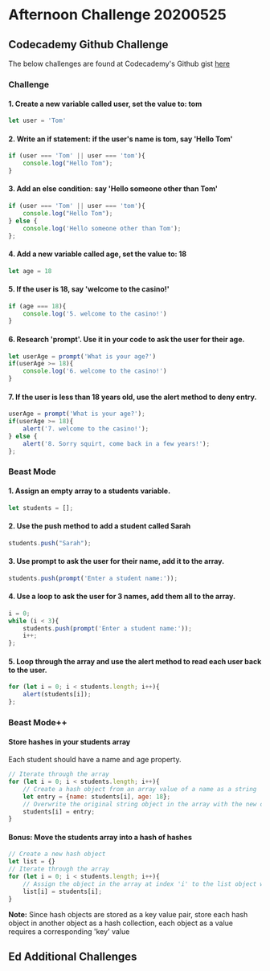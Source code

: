 # Afternoon Challenge 20200525

## Codecademy Github Challenge

The below challenges are found at Codecademy's Github gist [here](https://coderacademyedu.github.io/resources/unit_ruby_vs_js.html)

### Challenge

#### 1. Create a new variable called user, set the value to: tom

```javascript
let user = 'Tom'
```

#### 2. Write an if statement: if the user's name is tom, say 'Hello Tom'

```javascript
if (user === 'Tom' || user === 'tom'){
    console.log("Hello Tom");
}
```

#### 3. Add an else condition: say 'Hello someone other than Tom'

```javascript
if (user === 'Tom' || user === 'tom'){
    console.log("Hello Tom");
} else {
    console.log('Hello someone other than Tom');
};
```
#### 4. Add a new variable called age, set the value to: 18

```javascript
let age = 18
```

#### 5. If the user is 18, say 'welcome to the casino!'

```javascript
if (age === 18){
    console.log('5. welcome to the casino!')
}
```

#### 6. Research 'prompt'. Use it in your code to ask the user for their age.

```javascript
let userAge = prompt('What is your age?')
if(userAge >= 18){
    console.log('6. welcome to the casino!')
}
```

#### 7. If the user is less than 18 years old, use the alert method to deny entry.

```javascript
userAge = prompt('What is your age?');
if(userAge >= 18){
    alert('7. welcome to the casino!');
} else {
    alert('8. Sorry squirt, come back in a few years!');
};
```

###  Beast Mode

#### 1. Assign an empty array to a students variable.

```javascript
let students = [];
```

#### 2. Use the push method to add a student called Sarah

```javascript
students.push("Sarah");
```

#### 3. Use prompt to ask the user for their name, add it to the array.

```javascript
students.push(prompt('Enter a student name:'));
```

#### 4. Use a loop to ask the user for 3 names, add them all to the array.

```javascript
i = 0;
while (i < 3){
    students.push(prompt('Enter a student name:'));
    i++;
};
```

#### 5. Loop through the array and use the alert method to read each user back to the user.

```javascript
for (let i = 0; i < students.length; i++){
    alert(students[i]);
};
```

### Beast Mode++ 

#### Store hashes in your students array

Each student should have a name and age property.
```javascript
// Iterate through the array
for (let i = 0; i < students.length; i++){
    // Create a hash object from an array value of a name as a string
    let entry = {name: students[i], age: 18};
    // Overwrite the original string object in the array with the new object
    students[i] = entry;
}
```


#### Bonus: Move the students array into a hash of hashes

```javascript
// Create a new hash object
let list = {}
// Iterate through the array
for (let i = 0; i < students.length; i++){
    // Assign the object in the array at index 'i' to the list object with a key value of 'i'
    list[i] = students[i];
}
```

**Note:** Since hash objects are stored as a key value pair, store each hash object in another object as a hash collection, each object as a value requires a corresponding 'key' value

## Ed Additional Challenges
